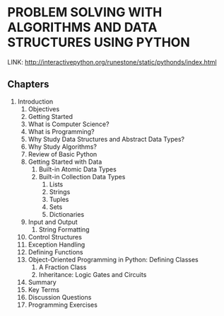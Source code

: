# PROBLEM SOLVING WITH ALGORITHMS AND DATA STRUCTURES USING PYTHON

LINK: http://interactivepython.org/runestone/static/pythonds/index.html

## Chapters

1. Introduction
   1. Objectives
   2. Getting Started
   3. What is Computer Science?
   4. What is Programming?
   5. Why Study Data Structures and Abstract Data Types?
   6. Why Study Algorithms?
   7. Review of Basic Python
   8. Getting Started with Data
      1. Built-in Atomic Data Types
      2. Built-in Collection Data Types
         1. Lists
         2. Strings
         3. Tuples
         4. Sets
         5. Dictionaries
   9. Input and Output
      1. String Formatting
   10. Control Structures
   11. Exception Handling
   12. Defining Functions
   13. Object-Oriented Programming in Python: Defining Classes
       1. A Fraction Class
       2. Inheritance: Logic Gates and Circuits
   14. Summary
   15. Key Terms
   16. Discussion Questions
   17. Programming Exercises
